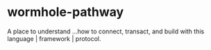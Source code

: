 # wormhole-pathway
A place to understand ...how to connect, transact, and build with this language | framework | protocol.

